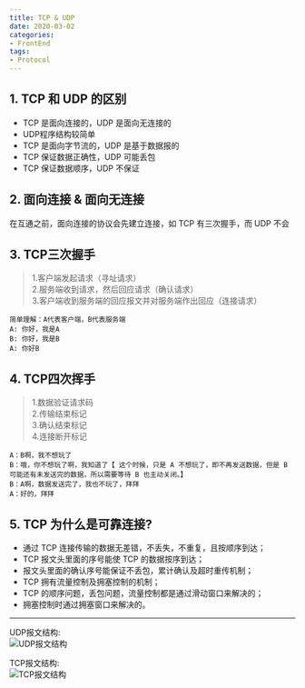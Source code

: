 ```yaml
---
title: TCP & UDP
date: 2020-03-02
categories:
- FrontEnd
tags:
- Protocol
---
```


## 1. TCP 和 UDP 的区别
   
+ TCP 是面向连接的，UDP 是面向无连接的
+ UDP程序结构较简单
+ TCP 是面向字节流的，UDP 是基于数据报的
+ TCP 保证数据正确性，UDP 可能丢包
+ TCP 保证数据顺序，UDP 不保证

## 2. 面向连接 & 面向无连接
   
在互通之前，面向连接的协议会先建立连接，如 TCP 有三次握手，而 UDP 不会

## 3. TCP三次握手
   
> 1.客户端发起请求（寻址请求）   
> 2.服务端收到请求，然后回应请求（确认请求）   
> 3.客户端收到服务端的回应报文并对服务端作出回应（连接请求）      

```
简单理解：A代表客户端，B代表服务端
A: 你好，我是A
B: 你好，我是B
A: 你好B
```   

## 4. TCP四次挥手
> 1.数据验证请求码   
> 2.传输结束标记   
> 3.确认结束标记   
> 4.连接断开标记   
   

```
A：B啊，我不想玩了
B：哦，你不想玩了啊，我知道了【 这个时候，只是 A 不想玩了，即不再发送数据，但是 B 可能还有未发送完的数据，所以需要等待 B 也主动关闭。】
B：A啊，数据发送完了，我也不玩了，拜拜
A：好的，拜拜
```   

## 5. TCP 为什么是可靠连接?
   
+ 通过 TCP 连接传输的数据无差错，不丢失，不重复，且按顺序到达；   
+ TCP 报文头里面的序号能使 TCP 的数据按序到达；   
+ 报文头里面的确认序号能保证不丢包，累计确认及超时重传机制；   
+ TCP 拥有流量控制及拥塞控制的机制；   
+ TCP 的顺序问题，丢包问题，流量控制都是通过滑动窗口来解决的；   
+ 拥塞控制时通过拥塞窗口来解决的。   
   
---
UDP报文结构:   
![UDP报文结构](https://tva1.sinaimg.cn/large/0081Kckwly1gka4t2swykj30m805wt8m.jpg)   

TCP报文结构:   
![TCP报文结构](https://tva1.sinaimg.cn/large/0081Kckwly1gka4t380fpj30m80aiwem.jpg)
